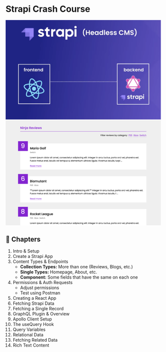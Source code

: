 # Strapi Crash Course

![Course Introduction](./images/course-intro.png)
![Demo](./images/demo.png)

## 📖 Chapters

1. Intro & Setup
1. Create a Strapi App
1. Content Types & Endpoints
   - **Collection Types:** More than one (Reviews, Blogs, etc.)
   - **Single Types:** Homepage, About, etc.
   - **Component:** Some fields that have the same on each one
1. Permissions & Auth Requests
   - Adjust permissions
   - Test using Postman
1. Creating a React App
1. Fetching Strapi Data
1. Fetching a Single Record
1. GraphQL Plugin & Overview
1. Apollo Client Setup
1. The useQuery Hook
1. Query Variables
1. Relational Data
1. Fetching Related Data
1. Rich Text Content
